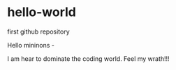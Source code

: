 # hello-world
first github repository

Hello mininons -

I am hear to dominate the coding world. Feel my wrath!!!
